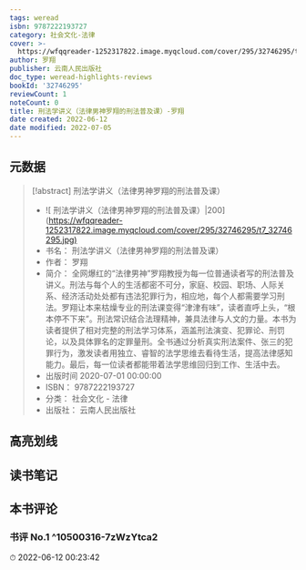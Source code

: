 ```yaml
---
tags: weread
isbn: 9787222193727
category: 社会文化-法律
cover: >-
  https://wfqqreader-1252317822.image.myqcloud.com/cover/295/32746295/t7_32746295.jpg
author: 罗翔
publisher: 云南人民出版社
doc_type: weread-highlights-reviews
bookId: '32746295'
reviewCount: 1
noteCount: 0
title: 刑法学讲义（法律男神罗翔的刑法普及课）-罗翔
date created: 2022-06-12
date modified: 2022-07-05
---
```


## 元数据

> [!abstract] 刑法学讲义（法律男神罗翔的刑法普及课）
> - ![ 刑法学讲义（法律男神罗翔的刑法普及课）|200](<https://wfqqreader-1252317822.image.myqcloud.com/cover/295/32746295/t7_32746295.jpg)>
> - 书名： 刑法学讲义（法律男神罗翔的刑法普及课）
> - 作者： 罗翔
> - 简介： 全网爆红的“法律男神”罗翔教授为每一位普通读者写的刑法普及讲义。刑法与每个人的生活都密不可分，家庭、校园、职场、人际关系、经济活动处处都有违法犯罪行为，相应地，每个人都需要学习刑法。罗翔让本来枯燥专业的刑法课变得“津津有味”，读者直呼上头，“根本停不下来”。刑法常识结合法理精神，兼具法律与人文的力量。本书为读者提供了相对完整的刑法学习体系，涵盖刑法演变、犯罪论、刑罚论，以及具体罪名的定罪量刑。全书通过分析真实刑法案件、张三的犯罪行为，激发读者用独立、睿智的法学思维去看待生活，提高法律感知能力。最后，每一位读者都能带着法学思维回归到工作、生活中去。
> - 出版时间 2020-07-01 00:00:00
> - ISBN： 9787222193727
> - 分类： 社会文化 - 法律
> - 出版社： 云南人民出版社

## 高亮划线

## 读书笔记

## 本书评论

### 书评 No.1 ^10500316-7zWzYtca2

⏱ 2022-06-12 00:23:42

